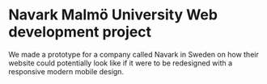 Navark Malmö University Web development project
=========

We made a prototype for a company called Navark in Sweden on how their website could potentially look like if it were to be redesigned with a responsive modern mobile design.
